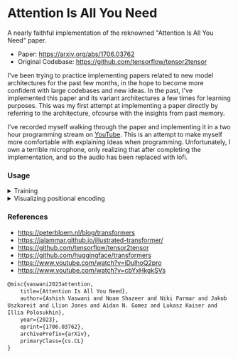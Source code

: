 # Attention Is All You Need

A nearly faithful implementation of the reknowned "Attention Is All You Need" paper.

- Paper: https://arxiv.org/abs/1706.03762
- Original Codebase: https://github.com/tensorflow/tensor2tensor

I've been trying to practice implementing papers related to new model architectures for the past few months, in the hope to become more confident with large codebases and new ideas. In the past, I've implemented this paper and its variant architectures a few times for learning purposes. This was my first attempt at implementing a paper directly by referring to the architecture, ofcourse with the insights from past memory.

I've recorded myself walking through the paper and implementing it in a two hour programming stream on [YouTube](https://youtu.be/Fu1oZdYYQYE). This is an attempt to make myself more comfortable with explaining ideas when programming. Unfortunately, I own a terrible microphone, only realizing that after completing the implementation, and so the audio has been replaced with lofi.

### Usage

<details>
<summary> Training </summary>

```py
python3 main.py train \
  --num_encoder_layers=3 \
  --num_decoder_layers=3 \
  --src_vocab_size=5000 \
  --tgt_vocab_size=5000 \
  --embedding_dim=256 \
  --query_key_dim=256 \
  --value_dim=256 \
  --num_heads=8 \
  --ffn_hidden_dim=512 \
  --ffn_activation="swiglu" \
  --use_pffn_bias \
  --dropout_rate=0.1 \
  --max_length=32 \
  --weight_initialization_method="kaiming_uniform" \
  --learning_rate=2e-4 \
  --weight_decay=0.0001 \
  --batch_size=32 \
  --dataset_name="multi30k" \
  --epochs=20 \
  --seed=42 \
  --checkpoint_path="checkpoints" \
  --experiment_name="transformer" \
  --checkpoint_steps=10000 \
  --gradient_accumulation_steps=1 \
  --device="cuda:0" \
  --track_wandb
```
</details>

<details>

<summary> Visualizing positional encoding </summary>

To run visualization for positional encoding:

```py
python3 main.py visualize_positional_encoding -e 64 -m 64 --save -o assets/pe-64-64.png
```

This should give you the visual representation of the sin and cosine positional encoding based on Section 3.5 of the paper. There are many good resources explaining the need for positional encodings, either learned embeddings or the encoding used here, and I do not think I could do a better job at explaining it. So, here's a few good reads:

- https://kazemnejad.com/blog/transformer_architecture_positional_encoding/
- https://towardsdatascience.com/master-positional-encoding-part-i-63c05d90a0c3
- https://www.youtube.com/watch?v=1biZfFLPRSY

<table>
<tr>
  <td><strong> Positional Encoding </strong></td>
  <td><strong> Visualization </strong></td>
</tr>
<tr>
  <td>
    $$\text{{PE}}(pos, 2i) = \sin\left(\frac{pos}{10000^{2i/d}}\right)$$
    $$\text{{PE}}(pos, 2i+1) = \cos\left(\frac{pos}{10000^{2i/d}}\right)$$
  </td>
  <td><img src="https://github.com/a-r-r-o-w/attention-is-all-you-need/blob/main/assets/pe-64-64.png"></td>
</tr>
</table>

</details>

### References

- https://peterbloem.nl/blog/transformers
- https://jalammar.github.io/illustrated-transformer/
- https://github.com/tensorflow/tensor2tensor
- https://github.com/huggingface/transformers
- https://www.youtube.com/watch?v=iDulhoQ2pro
- https://www.youtube.com/watch?v=cbYxHkgkSVs

```
@misc{vaswani2023attention,
    title={Attention Is All You Need}, 
    author={Ashish Vaswani and Noam Shazeer and Niki Parmar and Jakob Uszkoreit and Llion Jones and Aidan N. Gomez and Lukasz Kaiser and Illia Polosukhin},
    year={2023},
    eprint={1706.03762},
    archivePrefix={arXiv},
    primaryClass={cs.CL}
}
```
